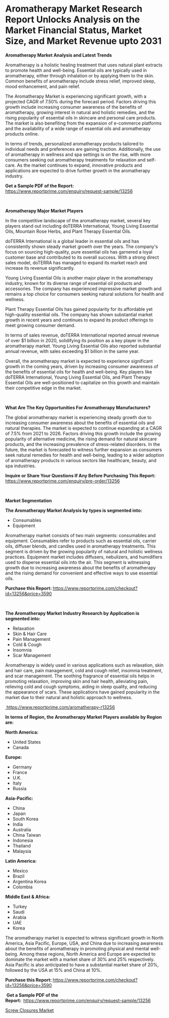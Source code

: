 <p><h1>Aromatherapy Market Research Report Unlocks Analysis on the Market Financial Status, Market Size, and Market Revenue upto 2031</h1></p><p><strong>Aromatherapy Market Analysis and Latest Trends</strong></p>
<p><p>Aromatherapy is a holistic healing treatment that uses natural plant extracts to promote health and well-being. Essential oils are typically used in aromatherapy, either through inhalation or by applying them to the skin. Common benefits of aromatherapy include stress relief, improved sleep, mood enhancement, and pain relief.</p><p>The Aromatherapy Market is experiencing significant growth, with a projected CAGR of 7.50% during the forecast period. Factors driving this growth include increasing consumer awareness of the benefits of aromatherapy, growing interest in natural and holistic remedies, and the rising popularity of essential oils in skincare and personal care products. The market is also benefiting from the expansion of e-commerce platforms and the availability of a wide range of essential oils and aromatherapy products online.</p><p>In terms of trends, personalized aromatherapy products tailored to individual needs and preferences are gaining traction. Additionally, the use of aromatherapy in wellness and spa settings is on the rise, with more consumers seeking out aromatherapy treatments for relaxation and self-care. As the market continues to expand, innovative products and applications are expected to drive further growth in the aromatherapy industry.</p></p>
<p><strong>Get a Sample PDF of the Report:&nbsp;</strong> <a href="https://www.reportprime.com/enquiry/request-sample/13256">https://www.reportprime.com/enquiry/request-sample/13256</a></p>
<p>&nbsp;</p>
<p><strong>Aromatherapy Major Market Players</strong></p>
<p><p>In the competitive landscape of the aromatherapy market, several key players stand out including doTERRA International, Young Living Essential Oils, Mountain Rose Herbs, and Plant Therapy Essential Oils.</p><p>doTERRA International is a global leader in essential oils and has consistently shown steady market growth over the years. The company's focus on sourcing high-quality, pure essential oils has garnered a loyal customer base and contributed to its overall success. With a strong direct sales model, doTERRA has managed to expand its market reach and increase its revenue significantly.</p><p>Young Living Essential Oils is another major player in the aromatherapy industry, known for its diverse range of essential oil products and accessories. The company has experienced impressive market growth and remains a top choice for consumers seeking natural solutions for health and wellness.</p><p>Plant Therapy Essential Oils has gained popularity for its affordable yet high-quality essential oils. The company has shown substantial market growth in recent years and continues to expand its product offerings to meet growing consumer demand.</p><p>In terms of sales revenue, doTERRA International reported annual revenue of over $1 billion in 2020, solidifying its position as a key player in the aromatherapy market. Young Living Essential Oils also reported substantial annual revenue, with sales exceeding $1 billion in the same year.</p><p>Overall, the aromatherapy market is expected to experience significant growth in the coming years, driven by increasing consumer awareness of the benefits of essential oils for health and well-being. Key players like doTERRA International, Young Living Essential Oils, and Plant Therapy Essential Oils are well-positioned to capitalize on this growth and maintain their competitive edge in the market.</p></p>
<p>&nbsp;</p>
<p><strong>What Are The Key Opportunities For Aromatherapy Manufacturers?</strong></p>
<p><p>The global aromatherapy market is experiencing steady growth due to increasing consumer awareness about the benefits of essential oils and natural therapies. The market is expected to continue expanding at a CAGR of 7.5% from 2021 to 2026. Factors driving this growth include the growing popularity of alternative medicine, the rising demand for natural skincare products, and the increasing prevalence of stress-related disorders. In the future, the market is forecasted to witness further expansion as consumers seek natural remedies for health and well-being, leading to a wider adoption of aromatherapy products in various sectors like healthcare, beauty, and spa industries.</p></p>
<p><strong>Inquire or Share Your Questions If Any Before Purchasing This Report:</strong> <a href="https://www.reportprime.com/enquiry/pre-order/13256">https://www.reportprime.com/enquiry/pre-order/13256</a></p>
<p>&nbsp;</p>
<p><strong>Market Segmentation</strong></p>
<p><strong>The Aromatherapy Market Analysis by types is segmented into:</strong></p>
<p><ul><li>Consumables</li><li>Equipment</li></ul></p>
<p><p>Aromatherapy market consists of two main segments: consumables and equipment. Consumables refer to products such as essential oils, carrier oils, diffuser blends, and candles used in aromatherapy treatments. This segment is driven by the growing popularity of natural and holistic wellness practices. Equipment market includes diffusers, nebulizers, and humidifiers used to disperse essential oils into the air. This segment is witnessing growth due to increasing awareness about the benefits of aromatherapy and the rising demand for convenient and effective ways to use essential oils.</p></p>
<p><strong>Purchase this Report:&nbsp;</strong><a href="https://www.reportprime.com/checkout?id=13256&price=3590">https://www.reportprime.com/checkout?id=13256&price=3590</a></p>
<p>&nbsp;</p>
<p><strong>The Aromatherapy Market Industry Research by Application is segmented into:</strong></p>
<p><ul><li>Relaxation</li><li>Skin & Hair Care</li><li>Pain Management</li><li>Cold & Cough</li><li>Insomnia</li><li>Scar Management</li></ul></p>
<p><p>Aromatherapy is widely used in various applications such as relaxation, skin and hair care, pain management, cold and cough relief, insomnia treatment, and scar management. The soothing fragrance of essential oils helps in promoting relaxation, improving skin and hair health, alleviating pain, relieving cold and cough symptoms, aiding in sleep quality, and reducing the appearance of scars. These applications have gained popularity in the market due to their natural and holistic approach to wellness.</p></p>
<p><a href="https://www.reportprime.com/aromatherapy-r13256">&nbsp;https://www.reportprime.com/aromatherapy-r13256</a></p>
<p><strong>In terms of Region, the Aromatherapy Market Players available by Region are:</strong></p>
<p>
    <p> <strong> North America: </strong>
        <ul>
            <li>United States</li>
            <li>Canada</li>
        </ul>
        </p> 
    <p> <strong> Europe: </strong>
        <ul>
            <li>Germany</li>
            <li>France</li>
            <li>U.K.</li>
            <li>Italy</li>
            <li>Russia</li>
        </ul>
        </p> 
    <p> <strong> Asia-Pacific: </strong>
        <ul>
            <li>China</li>
            <li>Japan</li>
            <li>South Korea</li>
            <li>India</li>
            <li>Australia</li>
            <li>China Taiwan</li>
            <li>Indonesia</li>
            <li>Thailand</li>
            <li>Malaysia</li>
        </ul>
        </p> 
    <p> <strong> Latin America: </strong>
        <ul>
            <li>Mexico</li>
            <li>Brazil</li>
            <li>Argentina Korea</li>
            <li>Colombia</li>
        </ul>
        </p> 
    <p> <strong> Middle East & Africa: </strong>
        <ul>
            <li>Turkey</li>
            <li>Saudi</li>
            <li>Arabia</li>
            <li>UAE</li>
            <li>Korea</li>
        </ul>
    </p>
    </p>
<p><p>The aromatherapy market is expected to witness significant growth in North America, Asia Pacific, Europe, USA, and China due to increasing awareness about the benefits of aromatherapy in promoting physical and mental well-being. Among these regions, North America and Europe are expected to dominate the market with a market share of 30% and 25% respectively. Asia Pacific is also anticipated to have a substantial market share of 20%, followed by the USA at 15% and China at 10%.</p></p>
<p><strong>Purchase this Report: </strong><a href="https://www.reportprime.com/checkout?id=13256&price=3590">https://www.reportprime.com/checkout?id=13256&price=3590</a></p>
<p>&nbsp;<strong>Get a Sample PDF of the Report:&nbsp;&nbsp;</strong><a href="https://www.reportprime.com/enquiry/request-sample/13256">https://www.reportprime.com/enquiry/request-sample/13256</a></p>
<p><strong></strong></p>
<p><p><a href="https://mire-aunt-385.notion.site/Screw-Closures-Market-Exploring-Market-Share-Market-Trends-and-Future-Growth-24b434fcd9a74376aa69554d6df13578">Screw Closures Market</a></p></p>
